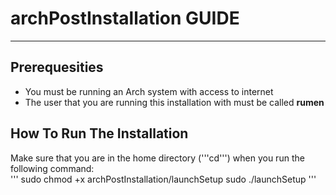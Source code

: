 # archPostInstallation GUIDE
*****************************
## Prerequesities
- You must be running an Arch system with access to internet
- The user that you are running this installation with must be called **rumen**
## How To Run The Installation
Make sure that you are in the home directory ('''cd''') when you run the following command:  
'''
sudo chmod +x archPostInstallation/launchSetup
sudo ./launchSetup
'''
